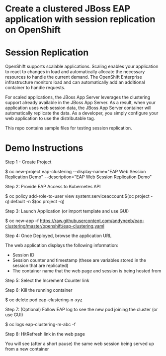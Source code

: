 Create a clustered JBoss EAP application with session replication on OpenShift
===================

Session Replication
===================
OpenShift supports scalable applications. Scaling enables your application to react to changes in load and automatically allocate the necessary resources to handle the current demand. The OpenShift Enterprise infrastructure monitors load and can automatically add an additional container to handle requests. 

For scaled applications, the JBoss App Server leverages the clustering support already available in the JBoss App Server. As a result, when your application uses web session data, the JBoss App Server container will automatically replicate the data. As a developer, you simply configure your web application to use the distributable tag.

This repo contains sample files for testing session replication.

Demo Instructions
===================
Step 1 - Create Project

$ oc new-project eap-clustering --display-name="EAP Web Session Replication Demo" --description="EAP Web Session Replication Demo"

Step 2: Provide EAP Access to Kubernetes API

$ oc policy add-role-to-user view system:serviceaccount:$(oc project -q):default -n $(oc project -q)

Step 3: Launch Application (or import template and use GUI)

$ oc new-app -f https://raw.githubusercontent.com/andyneeb/eap-clustering/master/openshift/eap-clustering.yaml

Step 4: Once Deployed, browse the application URL

The web application displays the following information:
- Session ID
- Session counter and timestamp (these are variables stored in the session that are replicated)
- The container name that the web page and session is being hosted from

Step 5: Select the Increment Counter link

Step 6: Kill the running container

$ oc delete pod eap-clustering-n-xyz

Step 7: (Optional) Follow EAP log to see the new pod joining the cluster (or use GUI)

$ oc logs eap-clustering-m-abc -f

Step 8: HitRefresh link in the web page

You will see (after a short pause) the same web session being served up from a new container
